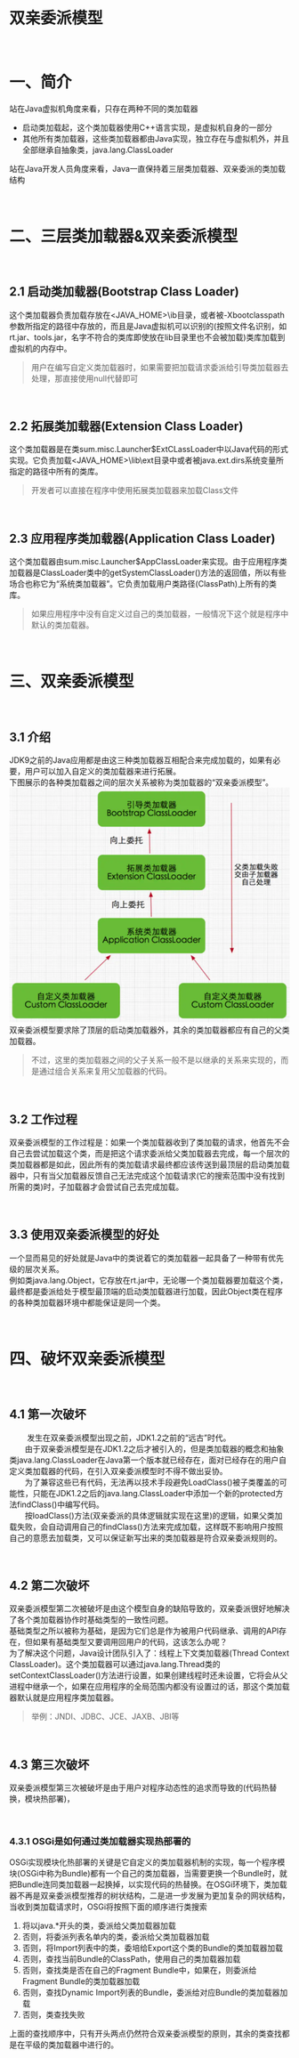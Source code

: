# 双亲委派模型

<br>

# 一、简介

站在Java虚拟机角度来看，只存在两种不同的类加载器
+ 启动类加载起，这个类加载器使用C++语言实现，是虚拟机自身的一部分
+ 其他所有类加载器，这些类加载器都由Java实现，独立存在与虚拟机外，并且全部继承自抽象类，java.lang.ClassLoader

站在Java开发人员角度来看，Java一直保持着三层类加载器、双亲委派的类加载结构

<br>

# 二、三层类加载器&双亲委派模型

<br>

## 2.1 启动类加载器(Bootstrap Class Loader)

这个类加载器负责加载存放在<JAVA_HOME>\ib目录，或者被-Xbootclasspath参数所指定的路径中存放的，而且是Java虚拟机可以识别的(按照文件名识别，如rt.jar、tools.jar，名字不符合的类库即使放在lib目录里也不会被加载)类库加载到虚拟机的内存中。  

>用户在编写自定义类加载器时，如果需要把加载请求委派给引导类加载器去处理，那直接使用null代替即可  

<br>

## 2.2 拓展类加载器(Extension Class Loader)

这个类加载器是在类sum.misc.Launcher$ExtCLassLoader中以Java代码的形式实现。它负责加载<JAVA_HOME>\lib\ext目录中或者被java.ext.dirs系统变量所指定的路径中所有的类库。

>开发者可以直接在程序中使用拓展类加载器来加载Class文件

<br>

## 2.3 应用程序类加载器(Application Class Loader)

这个类加载器由sum.misc.Launcher$AppClassLoader来实现。由于应用程序类加载器是ClassLoader类中的getSystemClassLoader()方法的返回值，所以有些场合也称它为“系统类加载器”。它负责加载用户类路径(ClassPath)上所有的类库。

>如果应用程序中没有自定义过自己的类加载器，一般情况下这个就是程序中默认的类加载器。

<br>

# 三、双亲委派模型

<br>

## 3.1 介绍
JDK9之前的Java应用都是由这三种类加载器互相配合来完成加载的，如果有必要，用户可以加入自定义的类加载器来进行拓展。  
下图展示的各种类加载器之间的层次关系被称为类加载器的“双亲委派模型”。  
![双亲委派模型](./media/sqwp.jpg)
双亲委派模型要求除了顶层的启动类加载器外，其余的类加载器都应有自己的父类加载器。
>不过，这里的类加载器之间的父子关系一般不是以继承的关系来实现的，而是通过组合关系来复用父加载器的代码。

<br>

## 3.2 工作过程
双亲委派模型的工作过程是：如果一个类加载器收到了类加载的请求，他首先不会自己去尝试加载这个类，而是把这个请求委派给父类加载器去完成，每一个层次的类加载器都是如此，因此所有的类加载请求最终都应该传送到最顶层的启动类加载器中，只有当父加载器反馈自己无法完成这个加载请求(它的搜索范围中没有找到所需的类)时，子加载器才会尝试自己去完成加载。

<br>

## 3.3 使用双亲委派模型的好处

一个显而易见的好处就是Java中的类说着它的类加载器一起具备了一种带有优先级的层次关系。  
例如类java.lang.Object，它存放在rt.jar中，无论哪一个类加载器要加载这个类，最终都是委派给处于模型最顶端的启动类加载器进行加载，因此Object类在程序的各种类加载器环境中都能保证是同一个类。

<br>

# 四、破坏双亲委派模型

<br>

## 4.1 第一次破坏
　　
发生在双亲委派模型出现之前，JDK1.2之前的“远古”时代。  
　　由于双亲委派模型是在JDK1.2之后才被引入的，但是类加载器的概念和抽象类java.lang.ClassLoader在Java第一个版本就已经存在，面对已经存在的用户自定义类加载器的代码，在引入双亲委派模型时不得不做出妥协。  
　　为了兼容这些已有代码，无法再以技术手段避免LoadClass()被子类覆盖的可能性，只能在JDK1.2之后的java.lang.ClassLoader中添加一个新的protected方法findClass()中编写代码。  
　　按loadClass()方法(双亲委派的具体逻辑就实现在这里)的逻辑，如果父类加载失败，会自动调用自己的findClass()方法来完成加载，这样既不影响用户按照自己的意愿去加载类，又可以保证新写出来的类加载器是符合双亲委派规则的。

<br>

## 4.2 第二次破坏


双亲委派模型第二次被破坏是由这个模型自身的缺陷导致的，双亲委派很好地解决了各个类加载器协作时基础类型的一致性问题。  
基础类型之所以被称为基础，是因为它们总是作为被用户代码继承、调用的API存在，但如果有基础类型又要调用回用户的代码，这该怎么办呢？  
为了解决这个问题，Java设计团队引入了：线程上下文类加载器(Thread Context ClassLoader)。这个类加载器可以通过java.lang.Thread类的setContextClassLoader()方法进行设置，如果创建线程时还未设置，它将会从父进程中继承一个，如果在应用程序的全局范围内都没有设置过的话，那这个类加载器默认就是应用程序类加载器。
>举例：JNDI、JDBC、JCE、JAXB、JBI等

<br>

## 4.3 第三次破坏

双亲委派模型第三次被破坏是由于用户对程序动态性的追求而导致的(代码热替换，模块热部署)，

<br>

### 4.3.1 OSGi是如何通过类加载器实现热部署的

OSGi实现模块化热部署的关键是它自定义的类加载器机制的实现，每一个程序模块(OSGi中称为Bundle)都有一个自己的类加载器，当需要更换一个Bundle时，就把Bundle连同类加载器一起换掉，以实现代码的热替换。在OSGi环境下，类加载器不再是双亲委派模型推荐的树状结构，二是进一步发展为更加复杂的网状结构，当收到类加载请求时，OSGi将按照下面的顺序进行类搜索

1. 将以java.*开头的类，委派给父类加载器加载
2. 否则，将委派列表名单内的类，委派给父类加载器加载
3. 否则，将Import列表中的类，委培给Export这个类的Bundle的类加载器加载
4. 否则，查找当前Bundle的ClassPath，使用自己的类加载器加载
5. 否则，查找类是否在自己的Fragment Bundle中，如果在，则委派给Fragment Bundle的类加载器加载
6. 否则，查找Dynamic Import列表的Bundle，委派给对应Bundle的类加载器加载
7. 否则，类查找失败

上面的查找顺序中，只有开头两点仍然符合双亲委派模型的原则，其余的类查找都是在平级的类加载器中进行的。

